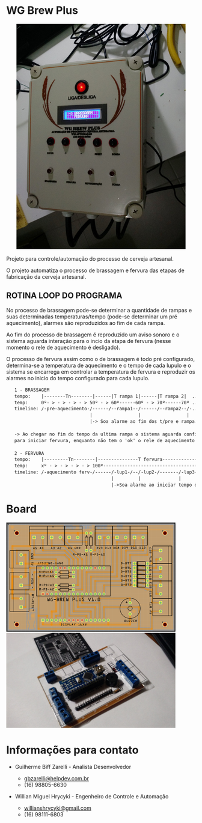 # WG Brew Plus
<p align="center">
<img src="images/2017-07-30 17.58.12.jpg" width="450"/></p>

Projeto para controle/automação do processo de cerveja artesanal.

O projeto automatiza o processo de brassagem e fervura das etapas de fabricação da cerveja artesanal.

## ROTINA LOOP DO PROGRAMA

No processo de brassagem pode-se determinar a quantidade de rampas e suas determinadas temperaturas/tempo (pode-se determinar um pré aquecimento), alarmes são reproduzidos ao fim de cada rampa.

Ao fim do processo de brassagem é reproduzido um aviso sonoro e o sistema aguarda interação para o incio da etapa de fervura (nesse momento o rele de aquecimento é desligado).

O processo de fervura assim como o de brassagem é todo pré configurado, determina-se a temperatura de aquecimento e o tempo de cada lupulo e o sistema se encarrega em controlar a temperatura de fervura e reproduzir os alarmes no inicio do tempo configurado para cada lupulo.

```xml
   1 - BRASSAGEM
   tempo:    |--------Tn--------|------|T rampa 1|------|T rampa 2|  ...
   temp:     0º- > - > - > - > 50º - > 60º------60º - > 70º------70º ...
   timeline: /-pre-aquecimento-/------/--rampa1--/------/--rampa2--/-...
                               |                 |                 |
                               |-> Soa alarme ao fim dos t/pre e rampa.

   -> Ao chegar no fim do tempo da ultima rampa o sistema aguarda confirmação
   para iniciar fervura, enquanto não tem o 'ok' o rele de aquecimento é deslig.

   2 - FERVURA
   tempo:    |---------Tn--------|---------------T fervura--------------|
   temp:     xº - > - > - > - > 100º-----------------------------------100º
   timeline: /-aquecimento ferv-/------/-lup1-/--/-lup2-/-------/-lup3-/-
                                       |         |              |
                                       |->Soa alarme ao iniciar tempo de lupo;
```

# Board

<img src="images/Screenshot from 2019-12-30 11-34-49.png" width="450">
<img src="images/2017-05-12 22.57.16.jpg" width="450"/>

# Informações para contato

- Guilherme Biff Zarelli - Analista Desenvolvedor
  - gbzarelli@helpdev.com.br
  - (16) 98805-6630
  
- Willian Miguel Hrycyki - Engenheiro de Controle e Automação
  - willianshrycyki@gmail.com
  - (16) 98111-6803
